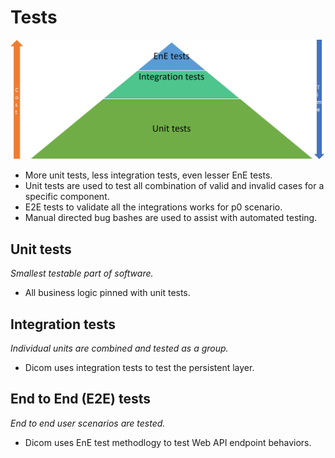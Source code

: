 # Tests

![Testing pyramid](images/TestPyramid.png)


- More unit tests, less integration tests, even lesser EnE tests.
- Unit tests are used to test all combination of valid and invalid cases for a specific component.
- E2E tests to validate all the integrations works for p0 scenario.
- Manual directed bug bashes are used to assist with automated testing.


## Unit tests
<em>Smallest testable part of software. </em>

- All business logic pinned with unit tests.
 
## Integration tests
<em>Individual units are combined and tested as a group.</em>
- Dicom uses integration tests to test the persistent layer.

## End to End (E2E) tests
<em>End to end user scenarios are tested.</em>
- Dicom uses EnE test methodlogy to test Web API endpoint behaviors.


